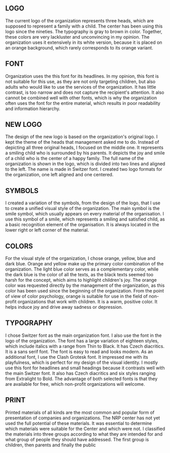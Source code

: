 ## LOGO
The current logo of the organization represents three heads, which are supposed to represent a family with a child. The center has been using this logo since the nineties. The typography is gray to brown in color. Together, these colors are very lackluster and unconvincing in my opinion. The organization uses it extensively in its white version, because it is placed on an orange background, which rarely corresponds to its orange variant.

## FONT
Organization uses the this font for its headlines. In my opinion, this font is not suitable for this use, as they are not only targeting children, but also adults who would like to use the services of the organization. It has little contrast, is too narrow and does not capture the recipient's attention. It also cannot be combined well with other fonts, which is why the organization often uses the font for the entire material, which results in poor readability and information hierarchy.

## NEW LOGO
The design of the new logo is based on the organization's original logo. I kept the theme of the heads that management asked me to do. Instead of depicting all three original heads, I focused on the middle one. It represents a smiling child who is surrounded by his parents. It depicts the joy and smile of a child who is the center of a happy family. The full name of the organization is shown in the logo, which is divided into two lines and aligned to the left. The name is made in Switzer font. I created two logo formats for the organization, one left aligned and one centered.

## SYMBOLS
I created a variation of the symbols, from the design of the logo, that I use to create a unified visual style of the organization. The main symbol is the smile symbol, which usually appears on every material of the organisation. I use this symbol of a smile, which represents a smiling and satisfied child, as a basic recognition element of the organisation. It is always located in the lower right or left corner of the material.

## COLORS
For the visual style of the organization, I chose orange, yellow, blue and dark blue. Orange and yellow make up the primary color combination of the organization. The light blue color serves as a complementary color, while the dark blue is the color of all the texts, as the black texts seemed too harsh for the concept, which aims to highlight children's joy. The orange color was requested directly by the management of the organization, as this color has been used since the beginning of the organization. From the point of view of color psychology, orange is suitable for use in the field of non-profit organizations that work with children. It is a warm, positive color. It helps induce joy and drive away sadness or depression.

## TYPOGRAPHY
I chose Switzer font as the main organization font. I also use the font in the logo of the organization. The font has a large variation of eighteen styles, which include italics with a range from Thin to Black. It has Czech diacritics. It is a sans serif font. The font is easy to read and looks modern.
As an additional font, I use the Clash Grotesk font. It impressed me with its playfulness, which is perfect for my design of the visual identity. I mostly use this font for headlines and small headings because it contrasts well with the main Switzer font. It also has Czech diacritics and six styles ranging from Extralight to Bold. The advantage of both selected fonts is that they are available for free, which non-profit organizations will welcome.

## PRINT
Printed materials of all kinds are the most common and popular form of presentation of companies and organizations. The NRP center has not yet used the full potential of these materials. It was essential to determine which materials were suitable for the Center and which were not. I classified the materials into three groups according to what they are intended for and what group of people they should have addressed. The first group is children, then parents and finally the public
